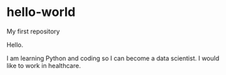 # hello-world
My first repository

Hello.

I am learning Python and coding so I can become a data scientist. 
I would like to work in healthcare.

